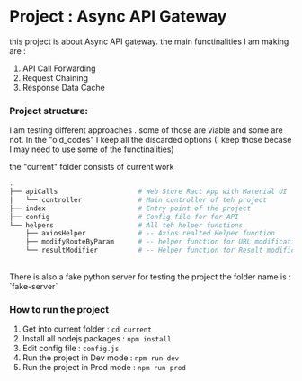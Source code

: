 # Project : Async API Gateway

this project is about Async API gateway. the main functinalities I am making are :
1. API Call Forwarding
2. Request Chaining
3. Response Data Cache


### Project structure:

I am testing different approaches . some of those are viable and some are not.
In the "old_codes" I keep all the discarded options (I keep those becase I may need to use some of the functinalities)

the "current" folder consists of current work

```bash
.
├── apiCalls                    # Web Store Ract App with Material UI
│   └── controller              # Main controller of teh project
├── index                       # Entry point of the project
├── config                      # Config file for for API
└── helpers                     # All teh helper functions
    ├── axiosHelper             # -- Axios realted Helper function
    ├── modifyRouteByParam      # -- helper function for URL modification
    └── resultModifier          # -- Helper function for Result modification
```

<br>
There is also a fake python server for testing the project
the folder name is : `fake-server`


### How to run the project

1. Get into current folder : `cd current`
2. Install all nodejs packages : `npm install`
3. Edit config file : `config.js`
4. Run the project in Dev mode : `npm run dev`
4. Run the project in Prod mode : `npm run prod`